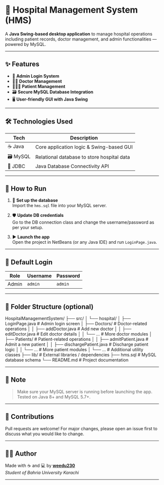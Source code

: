 # 🏥 Hospital Management System (HMS)

A **Java Swing-based desktop application** to manage hospital operations including patient records, doctor management, and admin functionalities — powered by MySQL.

---

## ✨ Features

- 🔐 **Admin Login System**
- 👨‍⚕️ **Doctor Management**
- 🧑‍🤝‍🧑 **Patient Management**
- 🗃️ **Secure MySQL Database Integration**
- 🖥️ **User-friendly GUI with Java Swing**

---

## 🛠️ Technologies Used

| Tech      | Description |
|-----      |-------------|
| ☕ Java  | Core application logic & Swing-based GUI |
| 🗃️ MySQL | Relational database to store hospital data |
| 🔌 JDBC  | Java Database Connectivity API |

---

## 🚀 How to Run

1. 🧱 **Set up the database**  
   Import the `hms.sql` file into your MySQL server.

2. 🛡️ **Update DB credentials**  
   Go to the DB connection class and change the username/password as per your setup.

3. ▶️ **Launch the app**  
   Open the project in NetBeans (or any Java IDE) and run `LoginPage.java`.

---

## 🔑 Default Login

| Role | Username | Password |
|------|----------|----------|
| Admin | `admin` | `admin` |

---



## 📂 Folder Structure (optional)
HospitalManagementSystem/
├── src/
│ └── hospital/
│ ├── LoginPage.java # Admin login screen
│ ├── Doctors/ # Doctor-related operations
│ │ ├── addDoctor.java # Add new doctor
│ │ ├── editDoctor.java # Edit doctor details
│ │ └── ... # More doctor modules
│ ├── Patients/ # Patient-related operations
│ │ ├── admitPatient.java # Admit a new patient
│ │ ├── dischargePatient.java # Discharge patient logic
│ │ └── ... # More patient modules
│ └── ... # Additional utility classes
├── lib/ # External libraries / dependencies
├── hms.sql # MySQL database schema
└── README.md # Project documentation




---

## 📌 Note

> Make sure your MySQL server is running before launching the app.  
> Tested on Java 8+ and MySQL 5.7+.

---

## 🤝 Contributions

Pull requests are welcome! For major changes, please open an issue first to discuss what you would like to change.

---

## 🧙‍♂️ Author

Made with ☕ and 💻 by **[weedu230](https://github.com/weedu230)**  
_Student of Bahria University Karachi_

---




